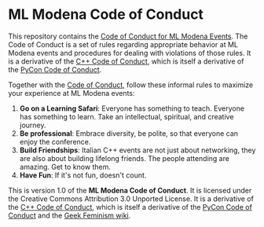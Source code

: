 # ML Modena Code of Conduct

This repository contains the [Code of Conduct for ML Modena Events](code_of_conduct.md). 
The Code of Conduct is a set of rules regarding appropriate behavior at ML Modena events and procedures for dealing with violations of those rules. It is a derivative of the [C++ Code of Conduct](https://github.com/brycelelbach/cpp_code_of_conduct), which is itself a derivative of the [PyCon Code of Conduct](https://github.com/python/pycon-code-of-conduct).

Together with the [Code of Conduct](code_of_conduct.md), follow these informal rules to maximize your experience at ML Modena events:

1. **Go on a Learning Safari**: Everyone has something to teach. Everyone has something to learn. Take an intellectual, spiritual, and creative journey.
2. **Be professional**: Embrace diversity, be polite, so that everyone can enjoy the conference.
3. **Build Friendships**: Italian C++ events are not just about networking, they are also about building lifelong friends. The people attending are amazing. Get to know them.
4. **Have Fun**: If it's not fun, doesn't count.

This is version 1.0 of the **ML Modena Code of Conduct**. It is licensed under the Creative Commons Attribution 3.0 Unported License. It is a derivative of the [C++ Code of Conduct](https://github.com/brycelelbach/cpp_code_of_conduct), which is itself a derivative of the [PyCon Code of Conduct](https://github.com/python/pycon-code-of-conduct) and the [Geek Feminism wiki](https://geekfeminism.wikia.com/wiki/Conference_anti-harassment).
